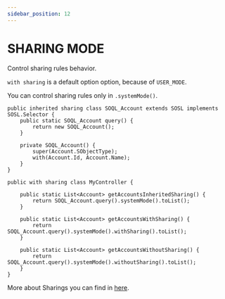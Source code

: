 ```yaml
---
sidebar_position: 12
---
```


# SHARING MODE

Control sharing rules behavior.

`with sharing` is a default option option, because of `USER_MODE`.

You can control sharing rules only in `.systemMode()`.

```apex
public inherited sharing class SOQL_Account extends SOSL implements SOSL.Selector {
    public static SOQL_Account query() {
        return new SOQL_Account();
    }

    private SOQL_Account() {
        super(Account.SObjectType);
        with(Account.Id, Account.Name);
    }
}

public with sharing class MyController {

    public static List<Account> getAccountsInheritedSharing() {
        return SOQL_Account.query().systemMode().toList();
    }

    public static List<Account> getAccountsWithSharing() {
        return SOQL_Account.query().systemMode().withSharing().toList();
    }

    public static List<Account> getAccountsWithoutSharing() {
        return SOQL_Account.query().systemMode().withoutSharing().toList();
    }
}
```

More about Sharings you can find in [here](../advanced-usage/sharing.md).
